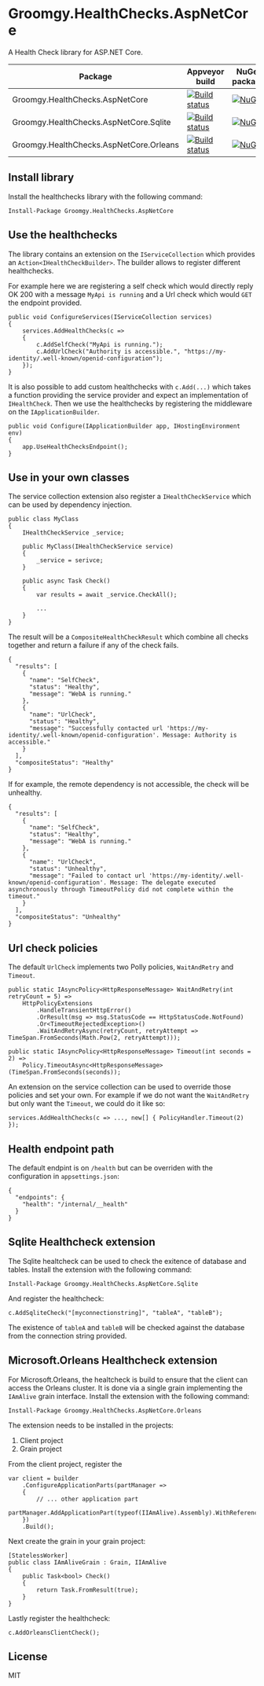 # Groomgy.HealthChecks.AspNetCore

A Health Check library for ASP.NET Core.

| Package | Appveyor build | NuGet package |
|---------|----------------|---------------|
| Groomgy.HealthChecks.AspNetCore         | [![Build status](https://ci.appveyor.com/api/projects/status/eouclq5a93ix6yp8?svg=true)](https://ci.appveyor.com/project/Kimserey16189/groomgy-healthchecks-aspnetcore) | [![NuGet](https://img.shields.io/nuget/v/Groomgy.HealthChecks.AspNetCore.svg?style=flat&colorB=blue)](http://www.nuget.org/packages/Groomgy.HealthChecks.AspNetCore) |
| Groomgy.HealthChecks.AspNetCore.Sqlite  | [![Build status](https://ci.appveyor.com/api/projects/status/eouclq5a93ix6yp8?svg=true)](https://ci.appveyor.com/project/Kimserey16189/groomgy-healthchecks-aspnetcore) | [![NuGet](https://img.shields.io/nuget/v/Groomgy.HealthChecks.AspNetCore.Sqlite.svg?style=flat&colorB=blue)](http://www.nuget.org/packages/Groomgy.HealthChecks.AspNetCore.Sqlite) |
| Groomgy.HealthChecks.AspNetCore.Orleans | [![Build status](https://ci.appveyor.com/api/projects/status/eouclq5a93ix6yp8?svg=true)](https://ci.appveyor.com/project/Kimserey16189/groomgy-healthchecks-aspnetcore) | [![NuGet](https://img.shields.io/nuget/v/Groomgy.HealthChecks.AspNetCore.Orleans.svg?style=flat&colorB=blue)](http://www.nuget.org/packages/Groomgy.HealthChecks.AspNetCore.Orleans) |


## Install library

Install the healthchecks library with the following command:

```
Install-Package Groomgy.HealthChecks.AspNetCore
```

## Use the healthchecks

The library contains an extension on the `IServiceCollection` which provides an `Action<IHealthCheckBuilder>`. 
The builder allows to register different healthchecks.

For example here we are registering a self check which would directly reply OK 200 with a message `MyApi is running` and a Url check which would `GET` the endpoint provided.

```
public void ConfigureServices(IServiceCollection services)
{
    services.AddHealthChecks(c =>
    {
        c.AddSelfCheck("MyApi is running.");
        c.AddUrlCheck("Authority is accessible.", "https://my-identity/.well-known/openid-configuration");
    });
}
```

It is also possible to add custom healthchecks with `c.Add(...)` which takes a function providing the service provider and expect an implementation of `IHealthCheck`.
Then we use the healthchecks by registering the middleware on the `IApplicationBuilder`.

```      
public void Configure(IApplicationBuilder app, IHostingEnvironment env)
{
    app.UseHealthChecksEndpoint();
}
```

## Use in your own classes

The service collection extension also register a `IHealthCheckService` which can be used by dependency injection.

```
public class MyClass
{
	IHealthCheckService _service;

	public MyClass(IHealthCheckService service)
	{
		_service = serivce;
	}

	public async Task Check()
	{
		var results = await _service.CheckAll();

		...
	}
}
```

The result will be a `CompositeHealthCheckResult` which combine all checks together and return a failure if any of the check fails.

```
{
  "results": [
    {
      "name": "SelfCheck",
      "status": "Healthy",
      "message": "WebA is running."
    },
    {
      "name": "UrlCheck",
      "status": "Healthy",
      "message": "Successfully contacted url 'https://my-identity/.well-known/openid-configuration'. Message: Authority is accessible."
    }
  ],
  "compositeStatus": "Healthy"
}
```

If for example, the remote dependency is not accessible, the check will be unhealthy.

```
{
  "results": [
    {
      "name": "SelfCheck",
      "status": "Healthy",
      "message": "WebA is running."
    },
    {
      "name": "UrlCheck",
      "status": "Unhealthy",
      "message": "Failed to contact url 'https://my-identity/.well-known/openid-configuration'. Message: The delegate executed asynchronously through TimeoutPolicy did not complete within the timeout."
    }
  ],
  "compositeStatus": "Unhealthy"
}
```

## Url check policies

The default `UrlCheck` implements two Polly policies, `WaitAndRetry` and `Timeout`. 

```
public static IAsyncPolicy<HttpResponseMessage> WaitAndRetry(int retryCount = 5) =>
    HttpPolicyExtensions
        .HandleTransientHttpError()
        .OrResult(msg => msg.StatusCode == HttpStatusCode.NotFound)
        .Or<TimeoutRejectedException>()
        .WaitAndRetryAsync(retryCount, retryAttempt => TimeSpan.FromSeconds(Math.Pow(2, retryAttempt)));

public static IAsyncPolicy<HttpResponseMessage> Timeout(int seconds = 2) =>
    Policy.TimeoutAsync<HttpResponseMessage>(TimeSpan.FromSeconds(seconds));
```

An extension on the service collection can be used to override those policies and set your own. For example if we do not want the `WaitAndRetry` but only want the `Timeout`, we could do it like so:

```
services.AddHealthChecks(c => ..., new[] { PolicyHandler.Timeout(2) });
```

## Health endpoint path

The default endpint is on `/health` but can be overriden with the configuration in `appsettings.json`:

```
{
  "endpoints": {
    "health": "/internal/__health"
  }
}
```

## Sqlite Healthcheck extension

The Sqlite healtcheck can be used to check the exitence of database and tables.
Install the extension with the following command:

```
Install-Package Groomgy.HealthChecks.AspNetCore.Sqlite
```

And register the healthcheck:

```
c.AddSqliteCheck("[myconnectionstring]", "tableA", "tableB");
```

The existence of `tableA` and `tableB` will be checked against the database from the connection string provided.

## Microsoft.Orleans Healthcheck extension

For Microsoft.Orleans, the healtcheck is build to ensure that the client can access the Orleans cluster. It is done via a single grain implementing the `IAmAlive` grain interface.
Install the extension with the following command:

```
Install-Package Groomgy.HealthChecks.AspNetCore.Orleans
```

The extension needs to be installed in the projects:

 1. Client project
 2. Grain project

From the client project, register the 

```
var client = builder
    .ConfigureApplicationParts(partManager =>
    {
		// ... other application part
        partManager.AddApplicationPart(typeof(IIAmAlive).Assembly).WithReferences();
    })
    .Build();
```

Next create the grain in your grain project:

```
[StatelessWorker]
public class IAmAliveGrain : Grain, IIAmAlive
{
    public Task<bool> Check()
    {
        return Task.FromResult(true);
    }
}
```

Lastly register the healthcheck:

```
c.AddOrleansClientCheck();
```

## License

MIT
